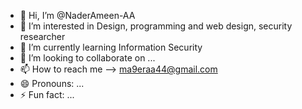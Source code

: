 - 👋 Hi, I’m @NaderAmeen-AA
- 👀 I’m interested in Design, programming and web design, security researcher
- 🌱 I’m currently learning Information Security
- 💞️ I’m looking to collaborate on ...
- 📫 How to reach me --> ma9eraa44@gmail.com
- 😄 Pronouns: ...
- ⚡ Fun fact: ...

<!---
NaderAmeen-AA/NaderAmeen-AA is a ✨ special ✨ repository because its `README.md` (this file) appears on your GitHub profile.
You can click the Preview link to take a look at your changes.
--->
